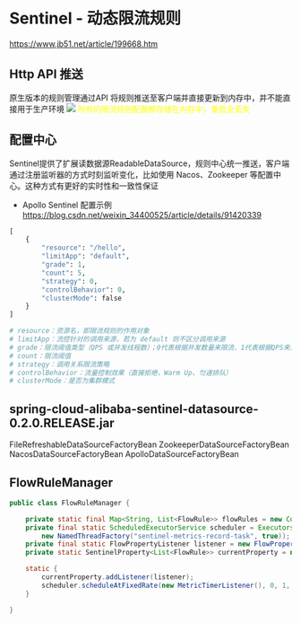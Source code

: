 # Sentinel - 动态限流规则
https://www.jb51.net/article/199668.htm

## Http API 推送
原生版本的规则管理通过API 将规则推送至客户端并直接更新到内存中，并不能直接用于生产环境
![](https://img.jbzj.com/file_images/article/202011/2020111314384076.jpg)
<font color='yellow'>
所有的限流规则配置都存储在内存中，重启会丢失
</font>

## 配置中心
Sentinel提供了扩展读数据源ReadableDataSource，规则中心统一推送，客户端通过注册监听器的方式时刻监听变化，比如使用 Nacos、Zookeeper 等配置中心。这种方式有更好的实时性和一致性保证

* Apollo Sentinel 配置示例
https://blog.csdn.net/weixin_34400525/article/details/91420339
```python
[
    {
        "resource": "/hello",
        "limitApp": "default",
        "grade": 1,
        "count": 5,
        "strategy": 0,
        "controlBehavior": 0,
        "clusterMode": false
    }
]

# resource：资源名，即限流规则的作用对象
# limitApp：流控针对的调用来源，若为 default 则不区分调用来源
# grade：限流阈值类型（QPS 或并发线程数）；0代表根据并发数量来限流，1代表根据QPS来进行流量控制
# count：限流阈值
# strategy：调用关系限流策略
# controlBehavior：流量控制效果（直接拒绝、Warm Up、匀速排队）
# clusterMode：是否为集群模式
```

## spring-cloud-alibaba-sentinel-datasource-0.2.0.RELEASE.jar
FileRefreshableDataSourceFactoryBean
ZookeeperDataSourceFactoryBean
NacosDataSourceFactoryBean
ApolloDataSourceFactoryBean

## FlowRuleManager
```java
public class FlowRuleManager {

    private static final Map<String, List<FlowRule>> flowRules = new ConcurrentHashMap<String, List<FlowRule>>();
    private final static ScheduledExecutorService scheduler = Executors.newScheduledThreadPool(1,
        new NamedThreadFactory("sentinel-metrics-record-task", true));
    private final static FlowPropertyListener listener = new FlowPropertyListener();
    private static SentinelProperty<List<FlowRule>> currentProperty = new DynamicSentinelProperty<List<FlowRule>>();

    static {
        currentProperty.addListener(listener);
        scheduler.scheduleAtFixedRate(new MetricTimerListener(), 0, 1, TimeUnit.SECONDS);
    }

}
```